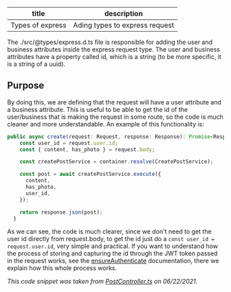 | title            | description                      |
| :-------------:  |:-------------:                   |
| Types of express | Ading types to express request   |

The ./src/@types/express.d.ts file is responsible for adding the user and business attributes inside the express request type. The user and business attributes have a property called id, which is a string (to be more specific, it is a string of a uuid).

## Purpose

By doing this, we are defining that the request will have a user attribute and a business attribute. This is useful to be able to get the id of the user/business that is making the request in some route, so the code is much cleaner and more understandable. An example of this functionality is:

```ts
public async create(request: Request, response: Response): Promise<Response> {
    const user_id = request.user.id;
    const { content, has_photo } = request.body;

    const createPostService = container.resolve(CreatePostService);

    const post = await createPostService.execute({
      content,
      has_photo,
      user_id,
    });

    return response.json(post);
  }
```

As we can see, the code is much clearer, since we don't need to get the user id directly from request.body, to get the id just do a ```const user_id = request.user.id```, very simple and practical. If you want to understand how the process of storing and capturing the id through the JWT token passed in the request works, see the [ensureAuthenticate](https://github.com/PeruibeTEC/Server/blob/main/src/shared/infra/http/middlewares/ensureAuthenticate.ts) documentation, there we explain how this whole process works.


_This code snippet was taken from [PostController.ts](https://github.com/PeruibeTEC/Server/blob/main/src/modules/social/infra/http/controllers/PostController.ts) on 06/22/2021._
